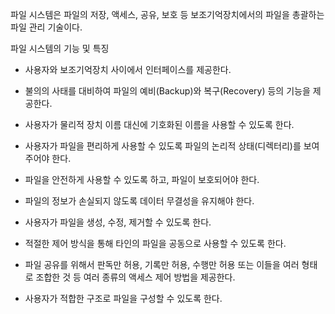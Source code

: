 파일 시스템은 파일의 저장, 액세스, 공유, 보호 등 보조기억장치에서의 파일을 총괄하는 파일 관리 기술이다.

파일 시스템의 기능 및 특징

- 사용자와 보조기억장치 사이에서 인터페이스를 제공한다.

- 불의의 사태를 대비하여 파일의 예비(Backup)와 복구(Recovery) 등의 기능을 제공한다.

- 사용자가 물리적 장치 이름 대신에 기호화된 이름을 사용할 수 있도록 한다.

- 사용자가 파일을 편리하게 사용할 수 있도록 파일의 논리적 상태(디렉터리)를 보여주어야 한다.

- 파일을 안전하게 사용할 수 있도록 하고, 파일이 보호되어야 한다.

- 파일의 정보가 손실되지 않도록 데이터 무결성을 유지해야 한다.

- 사용자가 파일을 생성, 수정, 제거할 수 있도록 한다.

- 적절한 제어 방식을 통해 타인의 파일을 공동으로 사용할 수 있도록 한다.

- 파일 공유를 위해서 판독만 허용, 기록만 허용, 수행만 허용 또는 이들을 여러 형태로 조합한 것 등 여러 종류의 액세스 제어 방법을 제공한다.

- 사용자가 적합한 구조로 파일을 구성할 수 있도록 한다.
